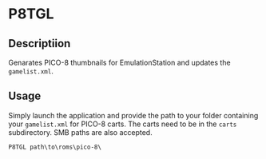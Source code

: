 # P8TGL

## Descriptiion

Genarates PICO-8 thumbnails for EmulationStation and updates the `gamelist.xml`.

## Usage

Simply launch the application and provide the path to your folder containing your `gamelist.xml` for PICO-8 carts. The carts need to be in the `carts` subdirectory. SMB paths are also accepted.

```none
P8TGL path\to\roms\pico-8\
```
